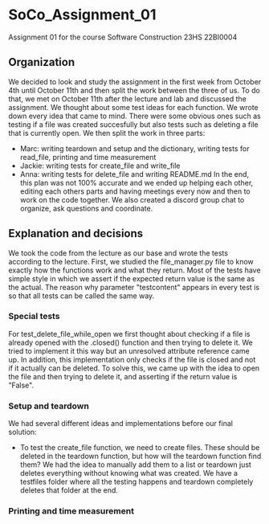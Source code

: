 # SoCo_Assignment_01
Assignment 01 for the course Software Construction 23HS 22BI0004


## Organization
We decided to look and study the assignment in the first week from October 4th until October 11th and then split the
work between the three of us. To do that, we met on October 11th after the lecture and lab and discussed the assignment.
We thought about some test ideas for each function. 
We wrote down every idea that came to mind. There were some obvious ones such as testing if a file was created
succesfully but also tests such as deleting a file that is currently open. We then split the work in three parts:
   - Marc: writing teardown and setup and the dictionary, writing tests for read_file, printing and time measurement
   - Jackie: writing tests for create_file and write_file
   - Anna: writing tests for delete_file and writing README.md
In the end, this plan was not 100% accurate and we ended up helping each other, editing each others parts and having
meetings every now and then to work on the code together. We also created a discord group chat to organize, ask
questions and coordinate.


## Explanation and decisions
We took the code from the lecture as our base and wrote the tests according to the lecture. First, we studied the
file_manager.py file to know exactly how the functions work and what they return. Most of the tests have simple style in
which we assert if the expected return value is the same as the actual. The reason why parameter "testcontent" appears
in every test is so that all tests can be called the same way.

### Special tests
For test_delete_file_while_open we first thought about checking if a file is already opened with the .closed() function
and then trying to delete it. We tried to implement it this way but an unresolved attribute reference came up. In
addition, this implementation only checks if the file is closed and not if it actually can be deleted. To solve this, we
came up with the idea to open the file and then trying to delete it, and asserting if the return value is "False".

<!--- insert special cases from Jackie and Marc -->

### Setup and teardown
We had several different ideas and implementations before our final solution:
   - To test the create_file function, we need to create files. These should be deleted in the teardown function, but
     how will the teardown function find them? We had the idea to manually add them to a list or teardown just deletes
     everything without knowing what was created. We have a testfiles folder where all the testing happens and teardown
     completely deletes that folder at the end.
<!--- add the other teardowns and setups -->

### Printing and time measurement
<!--- Marc's part -->
